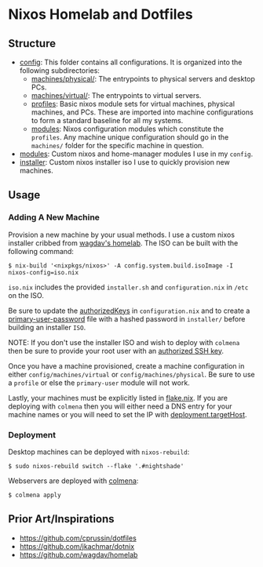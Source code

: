 # Nixos Homelab and Dotfiles

## Structure

- [config](https://github.com/solomon-b/nixos-config/tree/main/config): This folder contains all configurations. It is organized into the following subdirectories: 
  - [machines/physical/<name>](https://github.com/solomon-b/nixos-config/tree/main/config/machines/physical): The entrypoints to physical servers and desktop PCs. 
  - [machines/virtual/<name>](https://github.com/solomon-b/nixos-config/tree/main/config/machines/virtual): The entrypoints to virtual servers.
  - [profiles](https://github.com/solomon-b/nixos-config/tree/main/config/profiles): Basic nixos module sets for virtual machines, physical machines, and PCs. These are imported into machine configurations to form a standard baseline for all my systems.
  - [modules](https://github.com/solomon-b/nixos-config/tree/main/config/modules): Nixos configuration modules which constitute the `profiles`. Any machine unique configuration should go in the `machines/` folder for the specific machine in question.
- [modules](https://github.com/solomon-b/nixos-config/tree/main/modules): Custom nixos and home-manager modules I use in my `config`.
- [installer](https://github.com/solomon-b/nixos-config/tree/main/installer): Custom nixos installer iso I use to quickly provision new machines.
## Usage
### Adding A New Machine
Provision a new machine by your usual methods. I use a custom nixos installer cribbed from [wagdav's homelab](https://github.com/wagdav/homelab). The ISO can be built with the following command:

```
$ nix-build '<nixpkgs/nixos>' -A config.system.build.isoImage -I nixos-config=iso.nix
```

`iso.nix` includes the provided `installer.sh` and `configuration.nix` in `/etc` on the ISO.

Be sure to update the [authorizedKeys](https://github.com/solomon-b/nixos-config/blob/main/installer/configuration.nix#L30-L36) in `configuration.nix` and to create a [primary-user-password](https://github.com/solomon-b/nixos-config/blob/main/installer/iso.nix#L37) file with a hashed password in `installer/` before building an installer `ISO`.

NOTE: If you don't use the installer ISO and wish to deploy with `colmena` then be sure to provide your root user with an [authorized SSH key](https://github.com/solomon-b/nixos-config/blob/main/installer/configuration.nix#L48).

Once you have a machine provisioned, create a machine configuration in either `config/machines/virtual` or `config/machines/physical`. Be sure to use a `profile` or else the `primary-user` module will not work.

Lastly, your machines must be explicitly listed in [flake.nix](https://github.com/solomon-b/nixos-config/blob/main/flake.nix#L86). If you are deploying with `colmena` then you will either need a DNS entry for your machine names or you will need to set the IP with [deployment.targetHost](https://colmena.cli.rs/unstable/reference/deployment.html#deploymenttargethost).

### Deployment
Desktop machines can be deployed with `nixos-rebuild`:

```
$ sudo nixos-rebuild switch --flake '.#nightshade'
```

Webservers are deployed with [colmena](https://colmena.cli.rs/unstable/reference/deployment.html#deploymenttargethost):

```
$ colmena apply
```

## Prior Art/Inspirations

- https://github.com/cprussin/dotfiles
- https://github.com/jkachmar/dotnix
- https://github.com/wagdav/homelab
